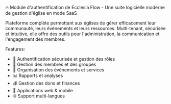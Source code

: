 🔥 Module d'authentification de Ecclesia Flow - Une suite logicielle moderne de gestion d'église en mode SaaS

Plateforme complète permettant aux églises de gérer efficacement leur communauté, leurs événements et leurs ressources. Multi-tenant, sécurisée et intuitive, elle offre des outils pour l'administration, la communication et l'engagement des membres.

Features:
- 🔐 Authentification sécurisée et gestion des rôles
- 👥 Gestion des membres et des groupes
- 📅 Organisation des événements et services
- 📊 Rapports et analyses
- 💰 Gestion des dons et finances
- 📱 Applications web & mobile
- 🌐 Support multi-langues
